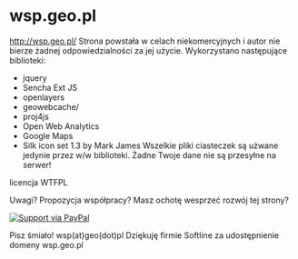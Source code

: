 # wsp.geo.pl

http://wsp.geo.pl/
Strona powstała w celach niekomercyjnych i autor nie bierze żadnej odpowiedzialności za jej użycie. Wykorzystano następujące biblioteki:

* jquery
* Sencha Ext JS
* openlayers
* geowebcache/
* proj4js
* Open Web Analytics
* Google Maps
* Silk icon set 1.3 by Mark James
Wszelkie pliki ciasteczek są użwane jedynie przez w/w biblioteki. Żadne Twoje dane nie są przesyłne na serwer!

licencja WTFPL

Uwagi? Propozycja współpracy? Masz ochotę wesprzeć rozwój tej strony?

[![Support via PayPal](https://cdn.rawgit.com/twolfson/paypal-github-button/1.0.0/dist/button.svg)](https://www.paypal.me/wspgeopl/)

Pisz śmiało! wsp(at)geo(dot)pl
Dziękuję firmie Softline za udostępnienie domeny wsp.geo.pl
